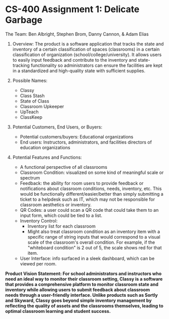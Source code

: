 # CS-400 Assignment 1: Delicate Garbage
The Team: Ben Albright, Stephen Brom, Danny Cannon, & Adam Elias

1.  Overview: The product is a software application that tracks the state and inventory of a certain classification of spaces (classrooms) in a certain classification of organization (school/college/university). It allows users to easily input feedback and contribute to the inventory and state-tracking functionality so administrators can ensure the facilities are kept in a standardized and high-quality state with sufficient supplies.
 
2.  Possible Names:
     - Classy
     - Class Stash
     - State of Class
     - Classroom Upkeeper
     - UpTeach
     - ClassKeep
 
3.  Potential Customers, End Users, or Buyers:
     - Potential customers/buyers: Educational organizations
     - End users: Instructors, administrators, and facilities directors of education organizations
 
4. Potential Features and Functions:
     - A functional perspective of all classrooms
     - Classroom Condition: visualized on some kind of meaningful scale or spectrum
     - Feedback: the ability for room users to provide feedback or notifications about classroom conditions, needs, inventory, etc. This would be functionally different/easier/better than simply submitting a ticket to a helpdesk such as IT, which may not be responsible for classroom aesthetics or inventory.
     - QR Codes: a user could scan a QR code that could take them to an input form, which could be tied to a list.
     - Inventory Control:
          - Inventory list for each classroom
          - Might also treat classroom condition as an inventory item with a specific range of string inputs that would correspond to a visual scale of the classroom's overall condition. For example, if the "whiteboard condition" is 2 out of 5, the scale shows red for that item.
     - User Interface: info surfaced in a sleek dashboard, which can be viewed per room.

**Product Vision Statement: For school administrators and instructors who need an ideal way to monitor their classroom setting, Classy is a software that provides a comprehensive platform to monitor classroom state and inventory while allowing users to submit feedback about classroom needs through a user-friendly interface. Unlike products such as Sortly and Skyward, Classy goes beyond simple inventory management by reflecting the quality of assets and the classrooms themselves, leading to optimal classroom learning and student success.**
